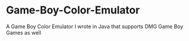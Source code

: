 # Game-Boy-Color-Emulator

A Game Boy Color Emulator I wrote in Java that supports DMG Game Boy Games as well
